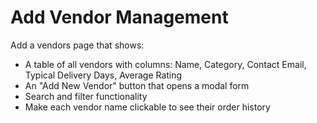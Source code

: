 # Add Vendor Management

Add a vendors page that shows:
- A table of all vendors with columns: Name, Category, Contact Email, Typical Delivery Days, Average Rating
- An "Add New Vendor" button that opens a modal form
- Search and filter functionality
- Make each vendor name clickable to see their order history
